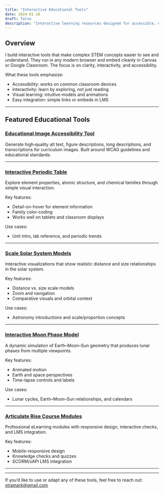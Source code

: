 ```yaml
---
title: "Interactive Educational Tools"
date: 2024-01-10
draft: false
description: "Interactive learning resources designed for accessible, engaging STEM education across multiple platforms."
---
```


## Overview

I build interactive tools that make complex STEM concepts easier to see and understand. They run in any modern browser and embed cleanly in Canvas or Google Classroom. The focus is on clarity, interactivity, and accessibility.

What these tools emphasize:
- Accessibility: works on common classroom devices
- Interactivity: learn by exploring, not just reading
- Visual learning: intuitive models and animations
- Easy integration: simple links or embeds in LMS

---

## Featured Educational Tools

### [Educational Image Accessibility Tool](/projects/educational-image-accessibility-tool/)
Generate high‑quality alt text, figure descriptions, long descriptions, and transcriptions for curriculum images. Built around WCAG guidelines and educational standards.

---

### [Interactive Periodic Table](/projects/interactive-periodic-table/)
Explore element properties, atomic structure, and chemical families through simple visual interaction.

Key features:
- Detail-on-hover for element information
- Family color-coding
- Works well on tablets and classroom displays

Use cases:
- Unit intro, lab reference, and periodic trends

---

### [Scale Solar System Models](/projects/solar-system-models/)
Interactive visualizations that show realistic distance and size relationships in the solar system.

Key features:
- Distance vs. size scale models
- Zoom and navigation
- Comparative visuals and orbital context

Use cases:
- Astronomy introductions and scale/proportion concepts

---

### [Interactive Moon Phase Model](/projects/moon-phase-model/)
A dynamic simulation of Earth–Moon–Sun geometry that produces lunar phases from multiple viewpoints.

Key features:
- Animated motion
- Earth and space perspectives
- Time-lapse controls and labels

Use cases:
- Lunar cycles, Earth–Moon–Sun relationships, and calendars

---

### [Articulate Rise Course Modules](/projects/articulate-rise-modules/)
Professional eLearning modules with responsive design, interactive checks, and LMS integration.

Key features:
- Mobile-responsive design
- Knowledge checks and quizzes
- SCORM/xAPI LMS integration

---

---

If you’d like to use or adapt any of these tools, feel free to reach out: [stramark@gmail.com](mailto:stramark@gmail.com)
